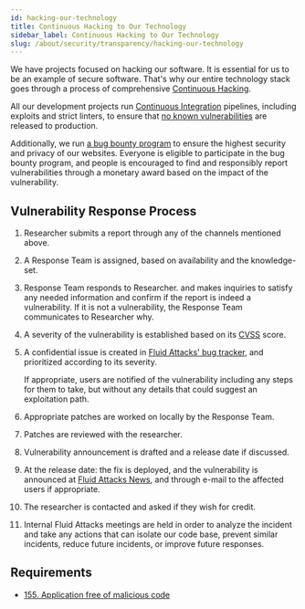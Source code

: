 ```yaml
---
id: hacking-our-technology
title: Continuous Hacking to Our Technology
sidebar_label: Continuous Hacking to Our Technology
slug: /about/security/transparency/hacking-our-technology
---
```


We have projects focused
on hacking our software.
It is essential for us
to be an example of secure software.
That's why
our entire technology stack
goes through a process
of comprehensive
[Continuous Hacking](https://fluidattacks.com/services/continuous-hacking/).

All our development projects run
[Continuous Integration](https://docs.fluidattacks.com/about/security/integrity/developing-integrity#continuous-integration)
pipelines,
including exploits and strict linters,
to ensure that
[no known vulnerabilities](/criteria/requirements/155)
are released to production.

Additionally,
we run [a bug bounty program](https://www.openbugbounty.org/bugbounty/fluidattacks/)
to ensure the highest security
and privacy of our websites.
Everyone is eligible to participate in the bug bounty program,
and people is encouraged to find
and responsibly report vulnerabilities
through a monetary award
based on the impact of the vulnerability.

## Vulnerability Response Process

1. Researcher submits a report
   through any of the channels mentioned above.

1. A Response Team is assigned,
   based on availability and the knowledge-set.

1. Response Team responds to Researcher.
   and makes inquiries
   to satisfy any needed information
   and confirm if the report is indeed a vulnerability.
   If it is not a vulnerability,
   the Response Team communicates to Researcher why.

1. A severity of the vulnerability is established
   based on its [CVSS](https://www.first.org/cvss/) score.

1. A confidential issue is created in
   [Fluid Attacks' bug tracker](https://gitlab.com/fluidattacks/universe/-/issues),
   and prioritized according to its severity.

   If appropriate,
   users are notified of the vulnerability
   including any steps for them to take,
   but without any details
   that could suggest an exploitation path.

1. Appropriate patches are worked on locally
   by the Response Team.

1. Patches are reviewed with the researcher.

1. Vulnerability announcement is drafted
   and a release date if discussed.

1. At the release date:
   the fix is deployed,
   and the vulnerability is announced at [Fluid Attacks News](https://news.fluidattacks.tech/),
   and through e-mail to the affected users if appropriate.

1. The researcher is contacted and asked if they wish for credit.

1. Internal Fluid Attacks meetings are held
   in order to analyze the incident
   and take any actions that can isolate our code base,
   prevent similar incidents,
   reduce future incidents,
   or improve future responses.

## Requirements

- [155. Application free of malicious code](/criteria/requirements/155)
